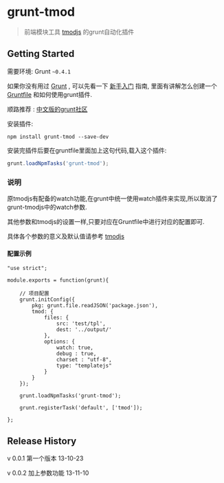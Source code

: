 # grunt-tmod

>  前端模块工具 [tmodjs](https://github.com/aui/tmodjs) 的grunt自动化插件

## Getting Started
需要环境: Grunt `~0.4.1`

如果你没有用过 [Grunt](http://gruntjs.com/) , 可以先看一下 [新手入门](http://gruntjs.com/getting-started) 指南, 里面有讲解怎么创建一个 [Gruntfile](http://gruntjs.com/sample-gruntfile) 和如何使用grunt插件. 

顺路推荐 : [中文版的grunt社区](http://www.gruntjs.org/article/home.html)


安装插件:

```shell
npm install grunt-tmod --save-dev
```

安装完插件后要在gruntfile里面加上这句代码,载入这个插件:

```js
grunt.loadNpmTasks('grunt-tmod');
```


### 说明
原tmodjs有配备的watch功能,在grunt中统一使用watch插件来实现,所以取消了grunt-tmodjs中的watch参数.

其他参数和tmodjs的设置一样,只要对应在Gruntfile中进行对应的配置即可.

具体各个参数的意义及默认值请参考 [tmodjs](https://github.com/aui/tmodjs) 


#### 配置示例

```
"use strict";

module.exports = function(grunt){

    // 项目配置
    grunt.initConfig({
        pkg: grunt.file.readJSON('package.json'),
        tmod: {
            files: {
                src: 'test/tpl',
                dest: '../output/'
            },
            options: {
                watch: true,
                debug : true,
                charset : "utf-8",
                type: "templatejs"
            }
        }
    });

    grunt.loadNpmTasks('grunt-tmod');

    grunt.registerTask('default', ['tmod']);

};

```

## Release History

v 0.0.1 第一个版本  13-10-23

v 0.0.2 加上参数功能  13-11-10